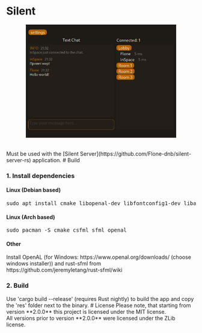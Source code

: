 # Silent
<p align="center">
  <img width="400" height="300" src="screenshot.png">
</p>
<br>
Must be used with the [Silent Server](https://github.com/Flone-dnb/silent-server-rs) application.
# Build
<h3> 1. Install dependencies </h3>
<h4> Linux (Debian based) </h4>
<pre>
sudo apt install cmake libopenal-dev libfontconfig1-dev libasound2-dev libsfml-dev libcsfml-dev
</pre>
<h4> Linux (Arch based) </h4>
<pre>
sudo pacman -S cmake csfml sfml openal
</pre>
<h4> Other </h4>
Install OpenAL (for Windows: https://www.openal.org/downloads/ (choose windows installer)) and rust-sfml from https://github.com/jeremyletang/rust-sfml/wiki
<h3> 2. Build </h3>
Use 'cargo build --release' (requires Rust nightly) to build the app and copy the 'res' folder next to the binary.
# License
Please note, that starting from version **2.0.0** this project is licensed under the MIT license.<br>
All versions prior to version **2.0.0** were licensed under the ZLib license.
